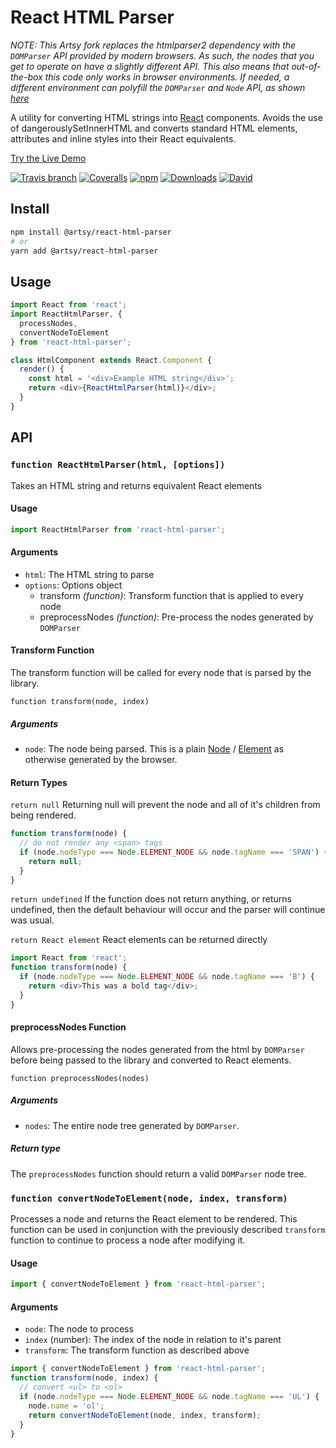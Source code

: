 # React HTML Parser

_NOTE: This Artsy fork replaces the htmlparser2 dependency with the `DOMParser` API provided by modern browsers. As such,
the nodes that you get to operate on have a slightly different API. This also means that out-of-the-box this code only
works in browser environments. If needed, a different environment can polyfill the `DOMParser` and `Node` API, as shown
[here](https://github.com/artsy/reaction/blob/0be2c23baea8c51dca588f9543c7f22c26f2faaa/src/Polyfills/DOMParser.ts)_

A utility for converting HTML strings into [React](https://facebook.github.io/react/) components. Avoids the use of dangerouslySetInnerHTML and converts standard HTML elements, attributes and inline styles into their React equivalents.

[Try the Live Demo](https://wrakky.github.io/react-html-parser)

[![Travis branch](https://img.shields.io/travis/wrakky/react-html-parser/master.svg)](https://travis-ci.org/wrakky/react-html-parser)
[![Coveralls](https://img.shields.io/coveralls/wrakky/react-html-parser.svg)](https://coveralls.io/github/wrakky/react-html-parser)
[![npm](https://img.shields.io/npm/v/react-html-parser.svg)](https://www.npmjs.com/package/react-html-parser)
[![Downloads](https://img.shields.io/npm/dw/react-html-parser.svg)](https://www.npmjs.com/package/react-html-parser)
[![David](https://img.shields.io/david/wrakky/react-html-parser.svg)](https://david-dm.org/wrakky/react-html-parser)

## Install

```bash
npm install @artsy/react-html-parser
# or
yarn add @artsy/react-html-parser
```

## Usage

```javascript
import React from 'react';
import ReactHtmlParser, {
  processNodes,
  convertNodeToElement
} from 'react-html-parser';

class HtmlComponent extends React.Component {
  render() {
    const html = '<div>Example HTML string</div>';
    return <div>{ReactHtmlParser(html)}</div>;
  }
}
```

## API

### `function ReactHtmlParser(html, [options])`

Takes an HTML string and returns equivalent React elements

#### Usage

```js
import ReactHtmlParser from 'react-html-parser';
```

#### Arguments

- `html`: The HTML string to parse
- `options`: Options object
  - transform _(function)_: Transform function that is applied to every node
  - preprocessNodes _(function)_: Pre-process the nodes generated by `DOMParser`

#### Transform Function

The transform function will be called for every node that is parsed by the library.

`function transform(node, index)`

##### Arguments

- `node`: The node being parsed. This is a plain [Node](https://developer.mozilla.org/en-US/docs/Web/API/Node) /
  [Element](https://developer.mozilla.org/en-US/docs/Web/API/Element) as otherwise generated by the browser.

#### Return Types

`return null`
Returning null will prevent the node and all of it's children from being rendered.

```js
function transform(node) {
  // do not render any <span> tags
  if (node.nodeType === Node.ELEMENT_NODE && node.tagName === 'SPAN') {
    return null;
  }
}
```

`return undefined`
If the function does not return anything, or returns undefined, then the default behaviour will occur and the parser will continue was usual.

`return React element`
React elements can be returned directly

```js
import React from 'react';
function transform(node) {
  if (node.nodeType === Node.ELEMENT_NODE && node.tagName === 'B') {
    return <div>This was a bold tag</div>;
  }
}
```

#### preprocessNodes Function

Allows pre-processing the nodes generated from the html by `DOMParser` before being passed to the library and converted to React elements.

`function preprocessNodes(nodes)`

##### Arguments

- `nodes`: The entire node tree generated by `DOMParser`.

##### Return type

The `preprocessNodes` function should return a valid `DOMParser` node tree.

### `function convertNodeToElement(node, index, transform)`

Processes a node and returns the React element to be rendered. This function can be used in conjunction with the previously described `transform` function to continue to process a node after modifying it.

#### Usage

```js
import { convertNodeToElement } from 'react-html-parser';
```

#### Arguments

- `node`: The node to process
- `index` (number): The index of the node in relation to it's parent
- `transform`: The transform function as described above

```js
import { convertNodeToElement } from 'react-html-parser';
function transform(node, index) {
  // convert <ul> to <ol>
  if (node.nodeType === Node.ELEMENT_NODE && node.tagName === 'UL') {
    node.name = 'ol';
    return convertNodeToElement(node, index, transform);
  }
}
```
